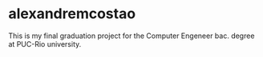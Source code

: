 # alexandremcostao
This is my final graduation project for the Computer Engeneer bac. degree at PUC-Rio university.
